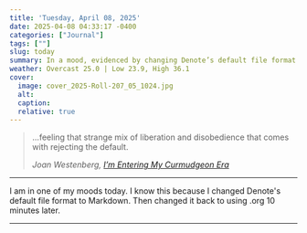 ```yaml
---
title: 'Tuesday, April 08, 2025'
date: 2025-04-08 04:33:17 -0400
categories: ["Journal"]
tags: [""]
slug: today
summary: In a mood, evidenced by changing Denote’s default file format twice in ten minutes.
weather: Overcast 25.0 | Low 23.9, High 36.1
cover: 
  image: cover_2025-Roll-207_05_1024.jpg
  alt: 
  caption: 
  relative: true
---
```


> ...feeling that strange mix of liberation and disobedience that comes with rejecting the default.
> 
> <cite>Joan Westenberg, [I’m Entering My Curmudgeon Era](https://www.joanwestenberg.com/im-entering-my-curmudgeon-era/)</cite>

----

I am in one of my moods today. I know this because I changed Denote's default file format to Markdown. Then changed it back to using .org 10 minutes later.

----